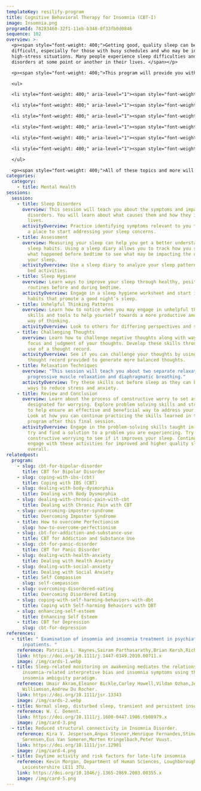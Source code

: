 ```yaml
---
templateKey: resilify-program
title: Cognitive Behavioral Therapy for Insomnia (CBT-I)
image: Insomnia.png
programId: 78283460-32f1-11eb-b348-0f33fb0d0846
sequence: 102
overview: >-
  <p><span style="font-weight: 400;">Getting good, quality sleep can be
  difficult, especially for those with busy schedules and who may be in
  high-stress situations. Many people experience sleep difficulties and sleep
  disorders at some point or another in their lives. </span></p>

  <p><span style="font-weight: 400;">This program will provide you with information about sleep disorders and effective tools and skills to help improve the quality of your sleep. This is done using Cognitive Behavioral Therapy for Insomnia (CBT-I), an evidenced-based treatment specifically designed for those who experience sleep difficulty. Throughout this program you will learn about:</span></p>

  <ul>

  <li style="font-weight: 400;" aria-level="1"><span style="font-weight: 400;">Sleep tracking</span></li>

  <li style="font-weight: 400;" aria-level="1"><span style="font-weight: 400;">Healthy sleep habits, also known as sleep hygiene</span></li>

  <li style="font-weight: 400;" aria-level="1"><span style="font-weight: 400;">Modifying your sleep environment to ensure quality sleep</span></li>

  <li style="font-weight: 400;" aria-level="1"><span style="font-weight: 400;">Addressing and changing unhelpful patterns of thinking</span></li>

  <li style="font-weight: 400;" aria-level="1"><span style="font-weight: 400;">Relaxation techniques such as progressive muscle relaxation and diaphragmatic breathing</span></li>

  <li style="font-weight: 400;" aria-level="1"><span style="font-weight: 400;">Problem solving skills and constructive worrying</span></li>

  </ul>

  <p><span style="font-weight: 400;">All of these topics and more will be covered through the use of lessons, video summaries, and interactive activities. Resilify&rsquo;s CBT for Insomnia program can help you on the path towards healthy sleep.</span></p>
categories:
  category:
    - title: Mental Health
sessions:
  session:
    - title: Sleep Disorders
      overview: This session will teach you about the symptoms and impact of sleep
        disorders. You will learn about what causes them and how they impact our
        lives.
      activityOverview: Practice identifying symptoms relevant to you to help you find
        a place to start addressing your sleep concerns.
    - title: Assessment
      overview: Measuring your sleep can help you get a better understanding of your
        sleep habits. Using a sleep diary allows you to track how you slept and
        what happened before bedtime to see what may be impacting the quality of
        your sleep.
      activityOverview: Use a sleep diary to analyze your sleep patterns and before
        bed activities.
    - title: Sleep Hygiene
      overview: Learn ways to improve your sleep through healthy, positive habits and
        routines before and during bedtime.
      activityOverview: Engage in a sleep hygiene worksheet and start implementing new
        habits that promote a good night’s sleep.
    - title: Unhelpful Thinking Patterns
      overview: Learn how to notice when you may engage in unhelpful thinking. Develop
        skills and tools to help yourself towards a more productive and balanced
        way of thinking.
      activityOverview: Look to others for differing perspectives and support.
    - title: Challenging Thoughts
      overview: Learn how to challenge negative thoughts along with ways to shift the
        focus and judgment of your thoughts. Develop these skills through the
        use of a thought record.
      activityOverview: See if you can challenge your thoughts by using the 7-column
        thought record provided to generate more balanced thoughts.
    - title: Relaxation Techniques
      overview: "This session will teach you about two separate relaxation skills:
        progressive muscle relaxation and diaphragmatic breathing."
      activityOverview: Try these skills out before sleep as they can be effective
        ways to reduce stress and anxiety.
    - title: Review and Conclusion
      overview: Learn about the process of constructive worry to set aside time
        designated for worrying. Explore problem solving skills and strategies
        to help ensure an effective and beneficial way to address your problems.
        Look at how you can continue practicing the skills learned in this
        program after this final session.
      activityOverview: Engage in the problem-solving skills taught in this session to
        try and find a solution to a problem you are experiencing. Try out
        constructive worrying to see if it improves your sleep. Continue to
        engage with these activities for improved and higher quality sleep
        overall.
relatedpost:
  program:
    - slug: cbt-for-bipolar-disorder
      title: CBT for Bipolar Disorder
    - slug: coping-with-ibs-(cbt)
      title: Coping with IBS (CBT)
    - slug: dealing-with-body-dysmorphia
      title: Dealing with Body Dysmorphia
    - slug: dealing-with-chronic-pain-with-cbt
      title: Dealing with Chronic Pain with CBT
    - slug: overcoming-imposter-syndrome
      title: Overcoming Imposter Syndrome
    - title: How to overcome Perfectionism
      slug: how-to-overcome-perfectionism
    - slug: cbt-for-addiction-and-substance-use
      title: CBT for Addiction and Substance Use
    - slug: cbt-for-panic-disorder
      title: CBT for Panic Disorder
    - slug: dealing-with-health-anxiety
      title: Dealing with Health Anxiety
    - slug: dealing-with-social-anxiety
      title: Dealing with Social Anxiety
    - title: Self Compassion
      slug: self-compassion
    - slug: overcoming-disordered-eating
      title: Overcoming Disordered Eating
    - slug: coping-with-self-harming-behaviors-with-dbt
      title: Coping with Self-harming Behaviors with DBT
    - slug: enhancing-self-esteem
      title: Enhancing Self Esteem
    - title: CBT for Depression
      slug: cbt-for-depression
references:
  - title: " Examination of insomnia and insomnia treatment in psychiatric
      inpatients. "
    reference: Patricia L. Haynes,Sairam Parthasarathy,Brian Kersh,Richard R. Bootzin.
    link: https://doi.org/10.1111/j.1447-0349.2010.00711.x
    image: /img/cards-1.webp
  - title: Sleep-related monitoring on awakening mediates the relationship between
      insomnia-related interpretive bias and insomnia symptoms using the
      insomnia ambiguity paradigm.
    reference: Umair Akram,Eleanor Bickle,Carley Howell,Vildan Ozhan,Jessica
      Williamson,Andrew Du Rocher.
    link: https://doi.org/10.1111/jsr.13343
    image: /img/cards-2.webp
  - title: Normal sleep, disturbed sleep, transient and persistent insomnia.
    reference: W. C. Dement.
    link: https://doi.org/10.1111/j.1600-0447.1986.tb08979.x
    image: /img/card-3.png
  - title: Reduced structural connectivity in Insomnia Disorder.
    reference: Kira V. Jespersen,Angus Stevner,Henrique Fernandes,Stine D.
      Sørensen,Eus Van Someren,Morten Kringelbach,Peter Vuust.
    link: https://doi.org/10.1111/jsr.12901
    image: /img/card-4.png
  - title: Daytime activity and risk factors for late-life insomnia
    reference: Kevin Morgan, Department of Human Sciences, Loughborough University,
      Leicestershire LE11 3TU.
    link: https://doi.org/10.1046/j.1365-2869.2003.00355.x
    image: /img/card-5.png
---
```

